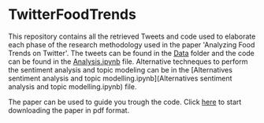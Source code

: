 # TwitterFoodTrends
This repository contains all the retrieved Tweets and code used to elaborate each phase of the research methodology used in the paper 'Analyzing Food Trends on Twitter'.
The tweets can be found in the [Data](Data) folder and the code can be found in the [Analysis.ipynb](Analysis.ipynb) file. Alternative techneques to perform the sentiment analysis and topic modeling can be in the [Alternatives sentiment analysis and topic modelling.ipynb](Alternatives sentiment analysis and topic modelling.ipynb) file. 

The paper can be used to guide you trough the code. Click [here]() to start downloading the paper in pdf format.
